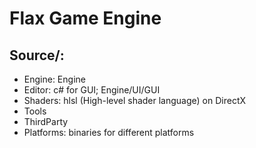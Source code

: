# Flax Game Engine

## Source/:
- Engine: Engine
- Editor: c# for GUI; Engine/UI/GUI
- Shaders: hlsl (High-level shader language) on DirectX
- Tools
- ThirdParty
- Platforms: binaries for different platforms
